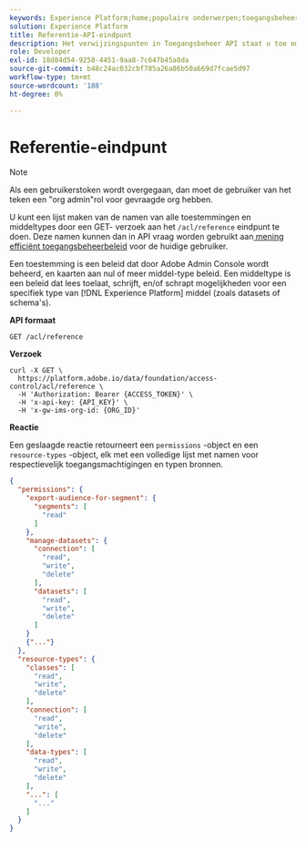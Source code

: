 ```yaml
---
keywords: Experience Platform;home;populaire onderwerpen;toegangsbeheermachtigingen;toegangsbeheermiddeltypen;toegangsbeheerAPI
solution: Experience Platform
title: Referentie-API-eindpunt
description: Het verwijzingspunten in Toegangsbeheer API staat u toe om de namen van beschikbare toestemmingen en middeltypes te bekijken, die dan kunnen worden gebruikt om efficiënt toegangsbeheerbeleid voor de huidige gebruiker te bekijken.
role: Developer
exl-id: 18d84d54-9258-4451-9aa8-7c647b45a8da
source-git-commit: b48c24ac032cbf785a26a86b50a669d7fcae5d97
workflow-type: tm+mt
source-wordcount: '188'
ht-degree: 0%

---
```


# Referentie-eindpunt

>[!NOTE]
>
>Als een gebruikerstoken wordt overgegaan, dan moet de gebruiker van het teken een &quot;org admin&quot;rol voor gevraagde org hebben.

U kunt een lijst maken van de namen van alle toestemmingen en middeltypes door een GET- verzoek aan het `/acl/reference` eindpunt te doen. Deze namen kunnen dan in API vraag worden gebruikt aan [&#x200B; mening efficiënt toegangsbeheerbeleid &#x200B;](./effective-policies.md) voor de huidige gebruiker.

Een toestemming is een beleid dat door Adobe Admin Console wordt beheerd, en kaarten aan nul of meer middel-type beleid. Een middeltype is een beleid dat lees toelaat, schrijft, en/of schrapt mogelijkheden voor een specifiek type van [!DNL Experience Platform] middel (zoals datasets of schema&#39;s).

**API formaat**

```http
GET /acl/reference
```

**Verzoek**

```shell
curl -X GET \
  https://platform.adobe.io/data/foundation/access-control/acl/reference \
  -H 'Authorization: Bearer {ACCESS_TOKEN}' \
  -H 'x-api-key: {API_KEY}' \
  -H 'x-gw-ims-org-id: {ORG_ID}'
```

**Reactie**

Een geslaagde reactie retourneert een `permissions` -object en een `resource-types` -object, elk met een volledige lijst met namen voor respectievelijk toegangsmachtigingen en typen bronnen.

```json
{
  "permissions": {
    "export-audience-for-segment": {
      "segments": [
        "read"
      ]
    },
    "manage-datasets": {
      "connection": [
        "read",
        "write",
        "delete"
      ],
      "datasets": [
        "read",
        "write",
        "delete"
      ]
    }
    {"..."}
  },
  "resource-types": {
    "classes": [
      "read",
      "write",
      "delete"
    ],
    "connection": [
      "read",
      "write",
      "delete"
    ],
    "data-types": [
      "read",
      "write",
      "delete"
    ],
    "...": [
      "..."
    ]
  }
}
```
